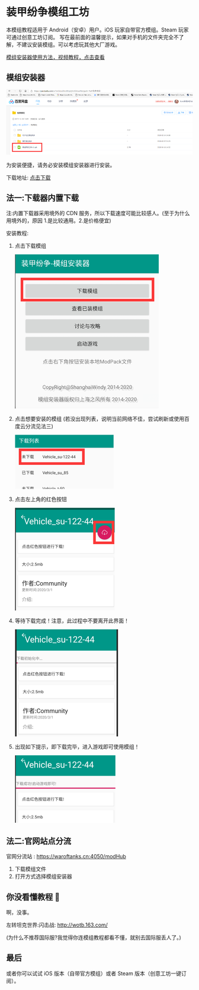 # 装甲纷争模组工坊

本模组教程适用于 Android（安卓）用户。iOS 玩家自带官方模组。Steam 玩家可通过创意工坊订阅。
写在最前面的温馨提示，如果对手机的文件夹完全不了解，不建议安装模组。可以考虑玩其他大厂游戏。

[模组安装器使用方法，视频教程，点击查看](https://www.bilibili.com/video/BV1jz411q725)

## 模组安装器

![Installer](Assets/Installer.png)

为安装便捷，请务必安装模组安装器进行安装。

下载地址: [点击下载](https://hub.waroftanks.cn/docs/app-release.apk)

## 法一:下载器内置下载

注:内置下载器采用境外的 CDN 服务，所以下载速度可能比较感人。(至于为什么用境外的，原因 1.是比较通用。2.是价格便宜)

安装教程:

1. 点击下载模组

   ![01](Assets/Download-01.png)

2. 点击想要安装的模组 (若没出现列表，说明当前网络不佳，尝试刷新或使用百度云分流见法三)

   ![02](Assets/Download-02.png)

3. 点击左上角的红色按钮

   ![03](Assets/Download-03.png)

4. 等待下载完成！注意，此过程中不要离开此界面！

   ![04](Assets/Download-04.png)

5. 出现如下提示，即下载完毕，进入游戏即可使用模组！

   ![05](Assets/Download-05.png)

## 法二:官网站点分流

官网分流站 : <https://waroftanks.cn:4050/modHub>

1. 下载模组文件
2. 打开方式选择模组安装器

<!-- ## 法三:百度云分流

为安装便捷，请务必安装模组安装器进行安装。

百度云分流站 : <https://pan.baidu.com/s/1mOxbxZtdv0l3qUjHr2QVxw>

安装教程:

1. 从百度云中下载模组文件(modpack)
2. 启动模组安装器，点击右下角的红色按钮。
3. 依次寻找文件夹 BaiduNetdisk , 免费模组 ,源
   如下图：

   ![Baidudisk](Assets/Baidudisk.png)

   点击其中的 modpack 后缀的文件

4. 启动游戏 -->

## 你没看懂教程 🐎

啊，没事。

左转坦克世界:闪击战: <http://wotb.163.com/>

(为什么不推荐国际服?我觉得你连模组教程都看不懂，就别去国际服丢人了。)

## 最后

或者你可以试试 iOS 版本（自带官方模组）或者 Steam 版本（创意工坊一键订阅）。

